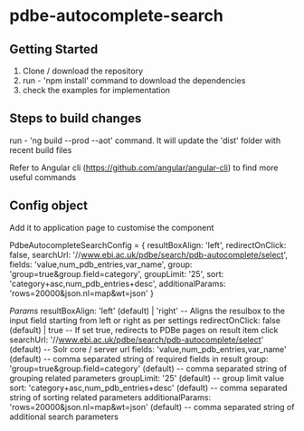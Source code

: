 # pdbe-autocomplete-search

## Getting Started
1. Clone / download the repository
2. run - 'npm install' command to download the dependencies
3. check the examples for implementation

## Steps to build changes
run - 'ng build --prod --aot' command. It will update the 'dist' folder with recent build files

Refer to Angular cli (https://github.com/angular/angular-cli) to find more useful commands

## Config object

Add it to application page to customise the component

PdbeAutocompleteSearchConfig = {
  resultBoxAlign: 'left',
  redirectOnClick: false,
  searchUrl: '//www.ebi.ac.uk/pdbe/search/pdb-autocomplete/select',
  fields: 'value,num_pdb_entries,var_name',
  group: 'group=true&group.field=category',
  groupLimit: '25',
  sort: 'category+asc,num_pdb_entries+desc',
  additionalParams: 'rows=20000&json.nl=map&wt=json'
}

*Params*
resultBoxAlign: 'left' (default) | 'right' -- Aligns the resulbox to the input field starting from left or right as per settings
redirectOnClick: false (default) | true -- If set true, redirects to PDBe pages on result item click
searchUrl: '//www.ebi.ac.uk/pdbe/search/pdb-autocomplete/select' (default) -- Solr core / server url
fields: 'value,num_pdb_entries,var_name' (default) -- comma separated string of required fields in result
group: 'group=true&group.field=category' (default) -- comma separated string of grouping related parameters
groupLimit: '25' (default) -- group limit value
sort: 'category+asc,num_pdb_entries+desc' (default) --  comma separated string of sorting related parameters
additionalParams: 'rows=20000&json.nl=map&wt=json' (default) -- comma separated string of additional search parameters
